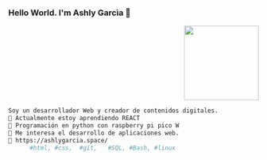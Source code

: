 ### Hello World. I'm Ashly Garcìa 👋

<p align="right">
  <img src="https://external-content.duckduckgo.com/iu/?u=https%3A%2F%2Fwww.gifcen.com%2Fwp-content%2Fuploads%2F2022%2F11%2Fstitch-gif-9.gif&f=1&nofb=1&ipt=609f034095fc3f16d95849e7d7962a388cd724dc33e736152277d02519adf5e5" width="150" />
</p>

```bash
Soy un desarrollador Web y creador de contenidos digitales.
🔹 Actualmente estoy aprendiendo REACT
🔹 Programación en python con raspberry pi pico W
🔹 Me interesa el desarrollo de aplicaciones web.
🔹 https://ashlygarcia.space/
      #html, #css,  #git,   #SQL, #Bash, #linux
     
